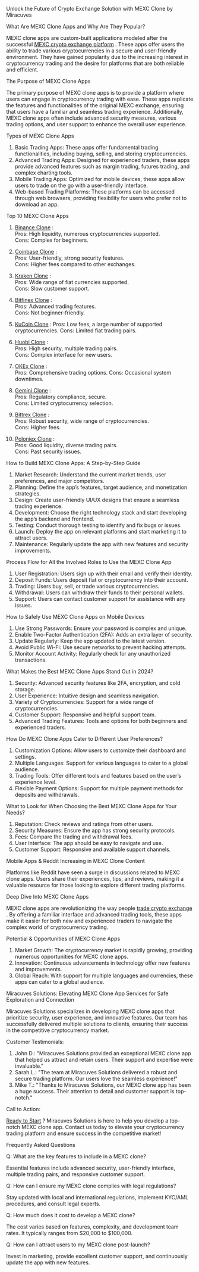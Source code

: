 Unlock the Future of Crypto Exchange Solution with MEXC Clone by Miracuves

What Are MEXC Clone Apps and Why Are They Popular?

MEXC clone apps are custom-built applications modeled after the successful <a href="https://miracuves.com/product/mexc-clone/">MEXC crypto exchange platform</a> . These apps offer users the ability to trade various cryptocurrencies in a secure and user-friendly environment. They have gained popularity due to the increasing interest in cryptocurrency trading and the desire for platforms that are both reliable and efficient.

The Purpose of MEXC Clone Apps

The primary purpose of MEXC clone apps is to provide a platform where users can engage in cryptocurrency trading with ease. These apps replicate the features and functionalities of the original MEXC exchange, ensuring that users have a familiar and seamless trading experience. Additionally, MEXC clone apps often include advanced security measures, various trading options, and user support to enhance the overall user experience.

Types of MEXC Clone Apps

1. Basic Trading Apps: These apps offer fundamental trading functionalities, including buying, selling, and storing cryptocurrencies.
2. Advanced Trading Apps: Designed for experienced traders, these apps provide advanced features such as margin trading, futures trading, and complex charting tools.
3. Mobile Trading Apps: Optimized for mobile devices, these apps allow users to trade on the go with a user-friendly interface.
4. Web-based Trading Platforms: These platforms can be accessed through web browsers, providing flexibility for users who prefer not to download an app.

Top 10 MEXC Clone Apps

1. <a href="https://www.binance.com/">  Binance Clone</a>  : <br>
Pros: High liquidity, numerous cryptocurrencies supported. <br>
Cons: Complex for beginners.

2. <a href="https://www.coinbase.com/"> Coinbase Clone</a>  : <br>
Pros: User-friendly, strong security features.<br>
Cons: Higher fees compared to other exchanges.

3. <a href="https://www.kraken.com/"> Kraken Clone</a>  : <br>
Pros: Wide range of fiat currencies supported. <br>
Cons: Slow customer support.

4. <a href="https://www.bitfinex.com/"> Bitfinex Clone</a>  : <br>
Pros: Advanced trading features. <br>
Cons: Not beginner-friendly.

5. <a href="https://www.kucoin.com/">  KuCoin Clone</a>  :
Pros: Low fees, a large number of supported cryptocurrencies.
Cons: Limited fiat trading pairs.

6. <a href="https://www.huobi.com/"> Huobi Clone</a>  : <br>
Pros: High security, multiple trading pairs. <br>
Cons: Complex interface for new users.

7. <a href="https://www.okex.com/">  OKEx Clone</a>  : <br>
Pros: Comprehensive trading options.
Cons: Occasional system downtimes.

8. <a href="https://www.gemini.com/"> Gemini Clone</a>  : <br>
Pros: Regulatory compliance, secure. <br>
Cons: Limited cryptocurrency selection.

9. <a href="https://www.bittrex.com/">  Bittrex Clone</a>  : <br>
Pros: Robust security, wide range of cryptocurrencies. <br>
Cons: Higher fees.

10. <a href="https://www.poloniex.com/"> Poloniex Clone</a>  : <br>
Pros: Good liquidity, diverse trading pairs. <br>
Cons: Past security issues.

How to Build MEXC Clone Apps: A Step-by-Step Guide

1. Market Research: Understand the current market trends, user preferences, and major competitors.
2. Planning: Define the app’s features, target audience, and monetization strategies.
3. Design: Create user-friendly UI/UX designs that ensure a seamless trading experience.
4. Development: Choose the right technology stack and start developing the app’s backend and frontend.
5. Testing: Conduct thorough testing to identify and fix bugs or issues.
6. Launch: Deploy the app on relevant platforms and start marketing it to attract users.
7. Maintenance: Regularly update the app with new features and security improvements.

Process Flow for All the Involved Roles to Use the MEXC Clone App

1. User Registration: Users sign up with their email and verify their identity.
2. Deposit Funds: Users deposit fiat or cryptocurrency into their account.
3. Trading: Users buy, sell, or trade various cryptocurrencies.
4. Withdrawal: Users can withdraw their funds to their personal wallets.
5. Support: Users can contact customer support for assistance with any issues.

How to Safely Use MEXC Clone Apps on Mobile Devices

1. Use Strong Passwords: Ensure your password is complex and unique.
2. Enable Two-Factor Authentication (2FA): Adds an extra layer of security.
3. Update Regularly: Keep the app updated to the latest version.
4. Avoid Public Wi-Fi: Use secure networks to prevent hacking attempts.
5. Monitor Account Activity: Regularly check for any unauthorized transactions.

What Makes the Best MEXC Clone Apps Stand Out in 2024?

1. Security: Advanced security features like 2FA, encryption, and cold storage.
2. User Experience: Intuitive design and seamless navigation.
3. Variety of Cryptocurrencies: Support for a wide range of cryptocurrencies.
4. Customer Support: Responsive and helpful support team.
5. Advanced Trading Features: Tools and options for both beginners and experienced traders.

How Do MEXC Clone Apps Cater to Different User Preferences?

1. Customization Options: Allow users to customize their dashboard and settings.
2. Multiple Languages: Support for various languages to cater to a global audience.
3. Trading Tools: Offer different tools and features based on the user’s experience level.
4. Flexible Payment Options: Support for multiple payment methods for deposits and withdrawals.

What to Look for When Choosing the Best MEXC Clone Apps for Your Needs?

1. Reputation: Check reviews and ratings from other users.
2. Security Measures: Ensure the app has strong security protocols.
3. Fees: Compare the trading and withdrawal fees.
4. User Interface: The app should be easy to navigate and use.
5. Customer Support: Responsive and available support channels.

Mobile Apps & Reddit Increasing in MEXC Clone Content

Platforms like Reddit have seen a surge in discussions related to MEXC clone apps. Users share their experiences, tips, and reviews, making it a valuable resource for those looking to explore different trading platforms.

Deep Dive Into MEXC Clone Apps

MEXC clone apps are revolutionizing the way people <a href="https://miracuves.com/product/mexc-clone/">trade crypto exchange</a> . By offering a familiar interface and advanced trading tools, these apps make it easier for both new and experienced traders to navigate the complex world of cryptocurrency trading.

Potential & Opportunities of MEXC Clone Apps

1. Market Growth: The cryptocurrency market is rapidly growing, providing numerous opportunities for MEXC clone apps.
2. Innovation: Continuous advancements in technology offer new features and improvements.
3. Global Reach: With support for multiple languages and currencies, these apps can cater to a global audience.

Miracuves Solutions: Elevating MEXC Clone App Services for Safe Exploration and Connection

Miracuves Solutions specializes in developing MEXC clone apps that prioritize security, user experience, and innovative features. Our team has successfully delivered multiple solutions to clients, ensuring their success in the competitive cryptocurrency market.

Customer Testimonials:

1. John D.: "Miracuves Solutions provided an exceptional MEXC clone app that helped us attract and retain users. Their support and expertise were invaluable."
2. Sarah L.: "The team at Miracuves Solutions delivered a robust and secure trading platform. Our users love the seamless experience!"
3. Mike T.: "Thanks to Miracuves Solutions, our MEXC clone app has been a huge success. Their attention to detail and customer support is top-notch."

Call to Action:

<a href="https://miracuves.com/contact/"> Ready to Start</a>  ? Miracuves Solutions is here to help you develop a top-notch MEXC clone app. Contact us today to elevate your cryptocurrency trading platform and ensure success in the competitive market!

Frequently Asked Questions

Q: What are the key features to include in a MEXC clone?

Essential features include advanced security, user-friendly interface, multiple trading pairs, and responsive customer support.

Q: How can I ensure my MEXC clone complies with legal regulations?

Stay updated with local and international regulations, implement KYC/AML procedures, and consult legal experts.

Q: How much does it cost to develop a MEXC clone?

The cost varies based on features, complexity, and development team rates. It typically ranges from $20,000 to $100,000.

Q: How can I attract users to my MEXC clone post-launch?

Invest in marketing, provide excellent customer support, and continuously update the app with new features.

